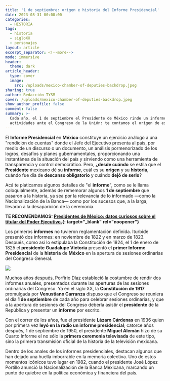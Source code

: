 ```yaml
---
title: '1 de septiembre: origen e historia del Informe Presidencial'
date: 2023-08-31 00:00:00
categories:
  - HISTORIA
tags:
  - historia
  - sigloXX
  - personajes
layout: article
excerpt_separator: <!--more-->
mode: immersive
header:
  theme: dark
article_header:
  type: cover
  image:
    src: /uploads/mexico-chamber-of-deputies-backdrop.jpeg
sharing: true
author: Redacción TYSM
cover: /uploads/mexico-chamber-of-deputies-backdrop.jpeg
show_author_profile: false
comment: false
summary: >-
  Cada año, el 1 de septiembre el Presidente de México rinde un informe de
  actividades ante el Congreso de la Unión: te contamos el origen de esto…
---
```

El **Informe Presidencial** en **México** constituye un ejercicio análogo a una "rendición de cuentas" donde el Jefe del Ejecutivo presenta al país, por medio de un discurso o un documento, un análisis pormenorizado de los logros, desafíos y planes gubernamentales, proporcionando una instantánea de la situación del país y sirviendo como una herramienta de transparencia y control democrático. Pero, ¿**desde cuándo** se estila que el **Presidente** mexicano dé su **informe**, cuál es su **origen** y su **historia**, cuándo fue día de **descanso obligatorio** y cuándo **dejó de serlo**?

Acá te platicamos algunos detalles de "el **informe**", como se le llama coloquialmente, además de rememorar algunos **1 de septiembre** que pasaron a la historia, ya sea por la relevancia de lo informado —como la Nacionalización de la Banca— como por los sucesos que, a la larga, llevaron a la desaparición de la ceremonia.

**TE RECOMENDAMOS: [Presidentes de México: datos curiosos sobre el titular del Poder Ejecutivo.](https://blog.tonoysumariachi.com/historia/2022/08/10/presidentes-de-mexico-datos-curiosos-sobre-el-titular-del-poder-ejecutivo.html){: target="_blank" rel="noopener"}**

Los primeros **informes** no tuvieron reglamentación definida. Iturbide presentó dos informes: en noviembre de 1822 y en marzo de 1823. Después, como así lo estipulaba la Constitución de 1824, el 1 de enero de 1825 el **presidente** **Guadalupe Victoria** presentó el **primer Informe Presidencial** de la **historia** de **México** en la apertura de sesiones ordinarias del Congreso General.

![](https://upload.wikimedia.org/wikipedia/commons/d/d4/Guadalupe_Victoria_-_02.jpg)

Muchos años después, Porfirio Díaz estableció la costumbre de rendir dos informes anuales, presentados durante las aperturas de las sesiones ordinarias del Congreso. Ya en el siglo XX, la **Constitución de 1917** promulgada por **Venustiano Carranza** dispuso que el Congreso se reuniera el día **1 de septiembre** de cada año para celebrar sesiones ordinarias, y que a la apertura de sesiones del Congreso debería asistir el **presidente** de la República y presentar un **informe** por escrito.

Con el correr de los años, fue el presidente **Lázaro Cárdenas** en 1936 quien por primera vez **leyó en la radio un informe presidencial**; catorce años después, 1 de septiembre de 1950, el presidente **Miguel Alemán** hizo de su Cuarto Informe el no sólo la **primera ceremonia televisada** de este tipo, sino la primera transmisión oficial de la historia de la televisión mexicana.

Dentro de los anales de los informes presidenciales, destacan algunos que han dejado una huella imborrable en la memoria colectiva. Uno de estos momentos icónicos tuvo lugar en 1982, cuando el presidente José López Portillo anunció la Nacionalización de la Banca Mexicana, marcando un punto de quiebre en la política económica y financiera del país.